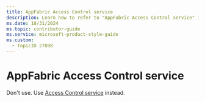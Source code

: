 ```yaml
---
title: AppFabric Access Control service
description: Learn how to refer to "AppFabric Access Control service" in your content.
ms.date: 10/31/2024
ms.topic: contributor-guide
ms.service: microsoft-product-style-guide
ms.custom:
  - TopicID 27898
---
```



# AppFabric Access Control service

Don't use. Use [Access Control service](~\a_z_names_terms\a\access-control.md) instead.

